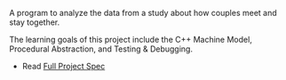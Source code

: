 A program to analyze the data from a study about how couples meet and stay together.

The learning goals of this project include the C++ Machine Model, Procedural Abstraction, and Testing & Debugging.

- Read [Full Project Spec](https://eecs280staff.github.io/p1-stats/)
